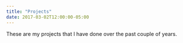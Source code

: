 ```yaml
---
title: "Projects"
date: 2017-03-02T12:00:00-05:00
---
```

These are my projects that I have done over the past couple of years. 
